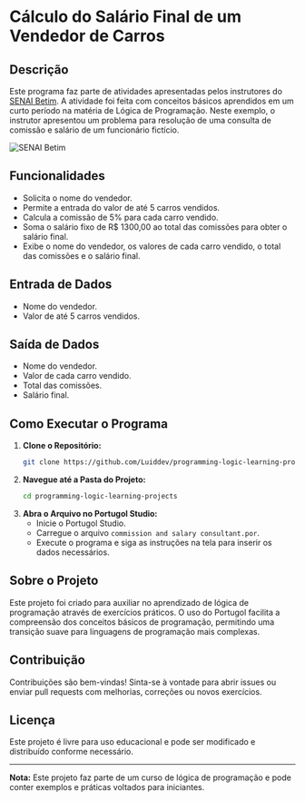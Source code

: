 # Cálculo do Salário Final de um Vendedor de Carros

## Descrição

Este programa faz parte de atividades apresentadas pelos instrutores do [SENAI Betim](https://www.fiemg.com.br/unidades/senai-betim-maria-madalena-nogueira/). A atividade foi feita com conceitos básicos aprendidos em um curto período na matéria de Lógica de Programação. Neste exemplo, o instrutor apresentou um problema para resolução de uma consulta de comissão e salário de um funcionário fictício.

![SENAI Betim](https://github.com/Luizddev/programming-logic-learning-projects/assets/150076390/49548420-65ec-4080-87af-f8123647d114)

## Funcionalidades

- Solicita o nome do vendedor.
- Permite a entrada do valor de até 5 carros vendidos.
- Calcula a comissão de 5% para cada carro vendido.
- Soma o salário fixo de R$ 1300,00 ao total das comissões para obter o salário final.
- Exibe o nome do vendedor, os valores de cada carro vendido, o total das comissões e o salário final.

## Entrada de Dados

- Nome do vendedor.
- Valor de até 5 carros vendidos.

## Saída de Dados

- Nome do vendedor.
- Valor de cada carro vendido.
- Total das comissões.
- Salário final.

## Como Executar o Programa

1. **Clone o Repositório:**
   ```bash
   git clone https://github.com/Luiddev/programming-logic-learning-projects.git
   ```
2. **Navegue até a Pasta do Projeto:**
   ```bash
   cd programming-logic-learning-projects
   ```
3. **Abra o Arquivo no Portugol Studio:**
   - Inicie o Portugol Studio.
   - Carregue o arquivo `commission and salary consultant.por`.
   - Execute o programa e siga as instruções na tela para inserir os dados necessários.

## Sobre o Projeto

Este projeto foi criado para auxiliar no aprendizado de lógica de programação através de exercícios práticos. O uso do Portugol facilita a compreensão dos conceitos básicos de programação, permitindo uma transição suave para linguagens de programação mais complexas.

## Contribuição

Contribuições são bem-vindas! Sinta-se à vontade para abrir issues ou enviar pull requests com melhorias, correções ou novos exercícios.

## Licença

Este projeto é livre para uso educacional e pode ser modificado e distribuído conforme necessário.

---

**Nota:** Este projeto faz parte de um curso de lógica de programação e pode conter exemplos e práticas voltados para iniciantes.
